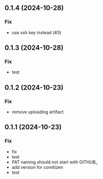 ## 0.1.4 (2024-10-28)

### Fix

- use ssh key instead (#3)

## 0.1.3 (2024-10-28)

### Fix

- test

## 0.1.2 (2024-10-23)

### Fix

- remove uploading artifact

## 0.1.1 (2024-10-23)

### Fix

- fix
- test
- PAT naming should not start with GITHUB_
- add version for comitizen
- test

